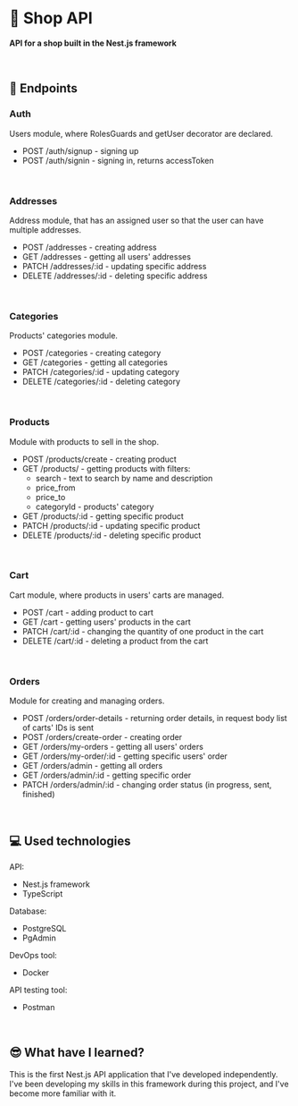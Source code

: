 # 🛒 Shop API

**API for a shop built in the Nest.js framework**

<br>

## 📍 Endpoints


### Auth

Users module, where RolesGuards and getUser decorator are declared.

- POST /auth/signup - signing up
- POST /auth/signin - signing in, returns accessToken

<br>

### Addresses

Address module, that has an assigned user so that the user can have multiple addresses.

- POST /addresses - creating address
- GET /addresses - getting all users' addresses
- PATCH /addresses/:id - updating specific address
- DELETE /addresses/:id - deleting specific address

<br>

### Categories

Products' categories module.

- POST /categories - creating category
- GET /categories - getting all categories
- PATCH /categories/:id - updating category
- DELETE /categories/:id - deleting category

<br>

### Products

Module with products to sell in the shop.

- POST /products/create - creating product
- GET /products/ - getting products with filters:
  - search - text to search by name and description
  - price_from
  - price_to
  - categoryId - products' category
- GET /products/:id - getting specific product
- PATCH /products/:id - updating specific product
- DELETE /products/:id - deleting specific product

<br>

### Cart

Cart module, where products in users' carts are managed.

- POST /cart - adding product to cart
- GET /cart - getting users' products in the cart
- PATCH /cart/:id - changing the quantity of one product in the cart
- DELETE /cart/:id - deleting a product from the cart

<br>

### Orders

Module for creating and managing orders.

- POST /orders/order-details - returning order details, in request body list of carts' IDs is sent
- POST /orders/create-order - creating order
- GET /orders/my-orders - getting all users' orders
- GET /orders/my-order/:id - getting specific users' order
- GET /orders/admin - getting all orders
- GET /orders/admin/:id - getting specific order
- PATCH /orders/admin/:id - changing order status (in progress, sent, finished)

<br>

## 💻 Used technologies

API:
- Nest.js framework
- TypeScript

Database:
- PostgreSQL
- PgAdmin

DevOps tool:
- Docker

API testing tool:
- Postman


<br>

## 😎 What have I learned?

This is the first Nest.js API application that I've developed independently. I've been developing my skills in this framework during this project, and I've become more familiar with it.
